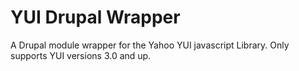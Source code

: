 YUI Drupal Wrapper
============

A Drupal module wrapper for the Yahoo YUI javascript Library. Only supports YUI versions 3.0 and up.